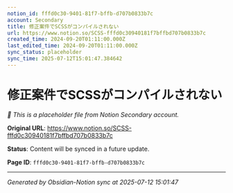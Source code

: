 ```yaml
---
notion_id: fffd0c30-9401-81f7-bffb-d707b0833b7c
account: Secondary
title: 修正案件でSCSSがコンパイルされない
url: https://www.notion.so/SCSS-fffd0c30940181f7bffbd707b0833b7c
created_time: 2024-09-20T01:11:00.000Z
last_edited_time: 2024-09-20T01:11:00.000Z
sync_status: placeholder
sync_time: 2025-07-12T15:01:47.384642
---
```


# 修正案件でSCSSがコンパイルされない

*🔄 This is a placeholder file from Notion Secondary account.*

**Original URL**: https://www.notion.so/SCSS-fffd0c30940181f7bffbd707b0833b7c

**Status**: Content will be synced in a future update.

**Page ID**: `fffd0c30-9401-81f7-bffb-d707b0833b7c`

---

*Generated by Obsidian-Notion sync at 2025-07-12 15:01:47*
